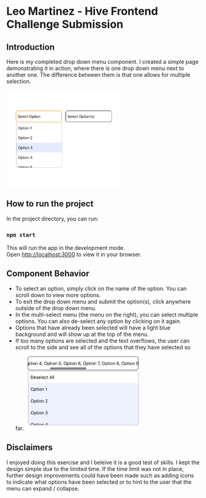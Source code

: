 # Leo Martinez - Hive Frontend Challenge Submission

## Introduction

Here is my completed drop down menu component. I created a simple page demonstrating it in action, where there is one drop down menu next to another one. The difference between them is that one allows for multiple selection.

<img src="./demo.png" width=300px>

## How to run the project

In the project directory, you can run:

### `npm start`

This will run the app in the development mode.\
Open [http://localhost:3000](http://localhost:3000) to view it in your browser.

## Component Behavior

- To select an option, simply click on the name of the option. You can scroll down to view more options.
- To exit the drop down menu and submit the option(s), click anywhere outside of the drop down menu.
- In the multi-select menu (the menu on the right), you can select multiple options. You can also de-select any option by clicking on it again.
- Options that have already been selected will have a light blue background and will show up at the top of the menu.
- If too many options are selected and the text overflows, the user can scroll to the side and see all of the options that they have selected so far.
  <img src="./scroll-demo.png" width=300px>

## Disclaimers

I enjoyed doing this exercise and I beleive it is a good test of skills. I kept the design simple due to the limited time. If the time limit was not in place, further design improvements could have been made such as adding icons to indicate what options have been selected or to hint to the user that the menu can expand / collapse.
